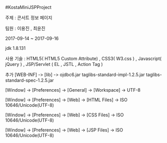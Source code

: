 #KostaMiniJSPProject

주제 : 콘서트 정보 페이지

팀원 : 이용진 , 최윤진

2017-09-14 ~ 2017-09-16

jdk 1.8.131 

사용 기술 : HTML5( HTML5 Custom Attribute) , CSS3( W3.css ) , Javascript( jQuery ) , JSP/Servlet ( EL , JSTL , Action Tag )

추가 [WEB-INF] -> [lib] -> ojdbc6.jar
			   taglibs-standard-impl-1.2.5.jar
			   taglibs-standard-spec-1.2.5.jar



[Window] -> [Preferences] -> [General] -> [Workspace] -> UTF-8

[Window] -> [Preferences] -> [Web] -> [HTML Files] -> ISO 10646/Unicode(UTF-8)

[Window] -> [Preferences] -> [Web] -> [CSS Files] -> ISO 10646/Unicode(UTF-8)

[Window] -> [Preferences] -> [Web] -> [JSP Files] -> ISO 10646/Unicode(UTF-8)

